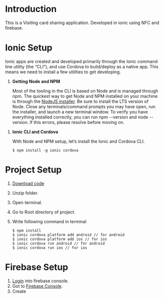 # Introduction

This is a Visiting card sharing application. Developed in ionic using NFC and firebase.

# Ionic Setup

Ionic apps are created and developed primarily through the Ionic command line utility (the “CLI”), and use Cordova to build/deploy as a native app. This means we need to install a few utilities to get developing.

1.  <strong>Getting Node and NPM</strong>

    Most of the tooling in the CLI is based on Node and is managed through npm. The quickest way to get Node and NPM installed on your machine is through the [NodeJS installer](https://nodejs.org/en/). Be sure to install the LTS version of Node. Close any terminals/command prompts you may have open, run the installer, and launch a new terminal window. To verify you have everything installed correctly, you can run npm --version and node --version. If this errors, please resolve before moving on.

1)  <strong>Ionic CLI and Cordova</strong>

    With Node and NPM setup, let’s install the Ionic and Cordova CLI.

    `$ npm install -g ionic cordova`

# Project Setup

1.  [Download code](https://google.com)
2.  Unzip folder.
3.  Open terminal.
4.  Go to Root directory of project.
5.  Write following command in terminal

    ```
    $ npm install
    $ ionic cordova platform add android // for android
    $ ionic cordova platform add ios // for ios
    $ ionic cordova run android // for android
    $ ionic cordova run ios // for ios
    ```

# Firebase Setup

1.  [Login](https://firebase.google.com/) into firebase console.
2.  Got to [Firebase Console](https://console.firebase.google.com/u/0/).
3.  Create
